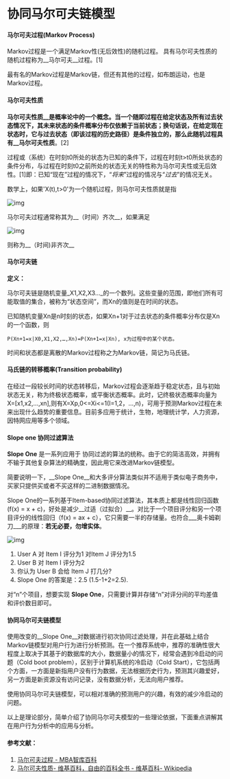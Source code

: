 协同马尔可夫链模型
=================

#### 马尔可夫过程(Markov Process)

Markov过程是一个满足Markov性(无后效性)的随机过程。
具有马尔可夫性质的随机过程称为__马尔可夫__过程。[1]

最有名的Markov过程是Markov链，但还有其他的过程，如布朗运动，也是Markov过程。

<!-- more -->

#### 马尔可夫性质

__马尔可夫性质__是概率论中的一个概念。当一个随即过程在给定状态及所有过去状态情况下，其未来状态的条件概率分布仅依赖于当前状态；换句话说，在给定现在状态时，它与过去状态（即该过程的历史路径）是条件独立的，那么此随机过程具有__马尔可夫性质__。[2]

过程或（系统）在时刻t0所处的状态为已知的条件下，过程在时刻t>t0所处状态的条件分布，与过程在时刻t0之前所处的状态无关的特性称为马尔可夫性或无后效性。[1]即：已知“现在”过程的情况下，“_将来_”过程的情况与“_过去_”的情况无关。


数学上，如果'X(t),t>0'为一个随机过程，则马尔可夫性质就是指

![img](https://upload.wikimedia.org/math/7/a/d/7ad721c51e3fd880f548cbfa67e80832.png) 


马尔可夫过程通常称其为__（时间）齐次__，如果满足

![img](https://upload.wikimedia.org/math/1/a/9/1a97955e98197a3ef3212d0cfba0a752.png)

则称为__（时间)非齐次__

#### 马尔可夫链

__定义：__

马尔可夫链是随机变量_X1,X2,X3..._的一个数列。这些变量的范围，即他们所有可能取值的集合，被称为“状态空间”，而Xn的值则是在时间的状态。

已知随机变量Xn是n时刻的状态，如果Xn+1对于过去状态的条件概率分布仅是Xn的一个函数，则

`P(Xn+1=x|X0,X1,X2,…,Xn)=P(Xn+1=x|Xn), x为过程中的某个状态。`

时间和状态都是离散的Markov过程称之为Markov链，简记为马氏链。

#### 马氏链的转移概率(Transition probability)


在经过一段较长时间的状态转移后，Markov过程会逐渐趋于稳定状态，且与初始状态无关，称为终极状态概率，或平衡状态概率。此时，记终极状态概率向量为X=[x1,x2,…,xn],则有X=Xp,0<=Xi<=1(I=1,2，…,n)，可用于预测Markov过程在未来出现什么趋势的重要信息。目前多应用于统计，生物，地理统计学，人力资源，因特网应用等多个领域。

#### Slope one 协同过滤算法

__Slope One__ 是一系列应用于 协同过滤的算法的统称。由于它的简洁高效，并拥有不输于其他复杂算法的精确度，因此用它来改进Markov链模型。

简要说明一下，__Slope One__和大多评分算法类似并不适用于类似电子商务中，买家只提供买或者不买这样的二进制数据情况。

Slope One的一系列基于Item-based协同过滤算法，其本质上都是线性回归函数(f(x) = x + c)，好处是减少__过适（过拟合）__。对比于一个项目评分和另一个项目评分的线性回归（f(x) = ax + c），它只需要一半的存储量。也符合___奥卡姆剃刀___的原理：__若无必要，勿增实体__。

![img](https://upload.wikimedia.org/wikipedia/commons/c/cb/Simplicity_diagram.png)

1. User A 对 Item I 评分为1 对Item J 评分为1.5
2. User B 对 Item I 评分为2
3. 你认为 User B 会给 Item J 打几分?
4. Slope One 的答案是：2.5 (1.5-1+2=2.5).

对“n”个项目，想要实现 __Slope One__，只需要计算并存储“n”对评分间的平均差值和评价数目即可。

#### 协同马尔可夫链模型

使用改变的__Slope One__对数据进行初次协同过滤处理，并在此基础上结合Markov链模型对用户行为进行分析预测。在一个推荐系统中，推荐的准确性很大程度上取决于其基于的数据库的大小，数据量小的情况下，经常会遇到冷启动的问题（Cold boot problem），区别于计算机系统的冷启动（Cold Start），它包括两个方面，一方面是新指用户没有行为数据，无法根据历史行为，预测其兴趣爱好，另一方面是新资源没有访问记录，没有数据分析，无法向用户推荐。

使用协同马尔可夫链模型，可以相对准确的预测用户的兴趣，有效的减少冷启动的问题。

以上是理论部分，简单介绍了协同马尔可夫模型的一些理论依据，下面重点讲解其在用户行为分析中的应用与分析。

#### 参考文献：

1. [马尔可夫过程 - MBA智库百科](http://wiki.mbalib.com/wiki/马尔可夫过程)
2. [马尔可夫性质- 维基百科，自由的百科全书 - 维基百科- Wikipedia](https://zh.wikipedia.org/wiki/马尔可夫性质)

